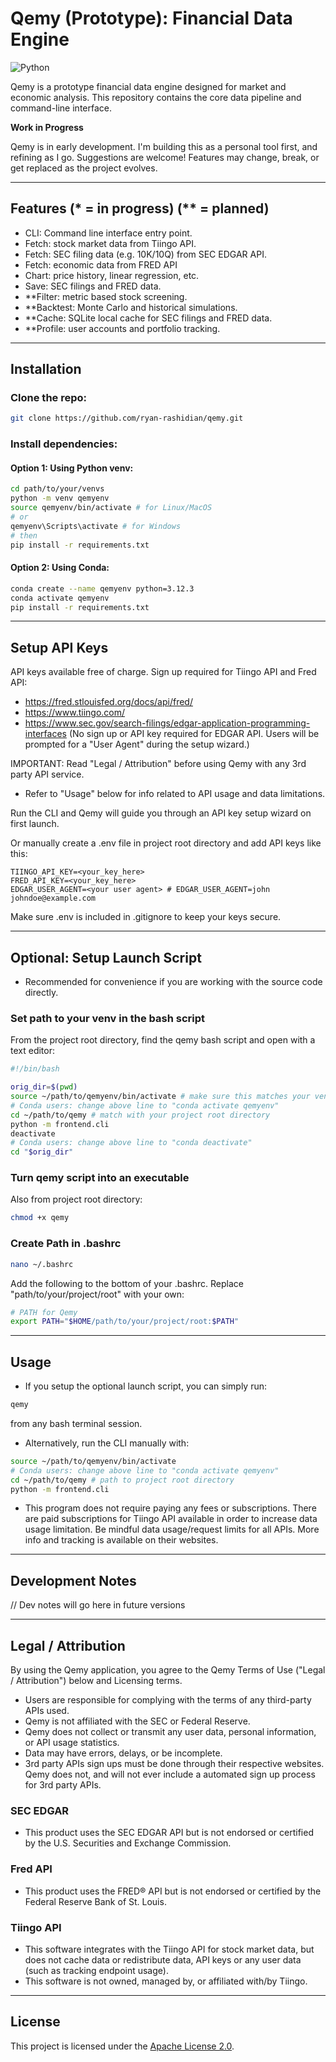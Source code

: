 # Qemy (Prototype): Financial Data Engine 

![Python](https://img.shields.io/badge/Python-3.12-blue?logo=python)

Qemy is a prototype financial data engine designed for market and economic analysis. This repository contains the core data pipeline and command-line interface.

**Work in Progress**

Qemy is in early development. I'm building this as a personal tool first, and refining as I go. Suggestions are welcome!
Features may change, break, or get replaced as the project evolves.

---

## Features (* = in progress) (** = planned)

- CLI: Command line interface entry point.
- Fetch: stock market data from Tiingo API.
- Fetch: SEC filing data (e.g. 10K/10Q) from SEC EDGAR API.
- Fetch: economic data from FRED API
- Chart: price history, linear regression, etc.
- Save: SEC filings and FRED data. 
- **Filter: metric based stock screening.
- **Backtest: Monte Carlo and historical simulations.
- **Cache: SQLite local cache for SEC filings and FRED data.
- **Profile: user accounts and portfolio tracking.

---

## Installation 

### Clone the repo:

```bash
git clone https://github.com/ryan-rashidian/qemy.git
```

### Install dependencies:

#### Option 1: Using Python venv:

```bash
cd path/to/your/venvs 
python -m venv qemyenv
source qemyenv/bin/activate # for Linux/MacOS
# or
qemyenv\Scripts\activate # for Windows
# then
pip install -r requirements.txt
```

#### Option 2: Using Conda:

```bash
conda create --name qemyenv python=3.12.3
conda activate qemyenv
pip install -r requirements.txt
```

---

## Setup API Keys

API keys available free of charge. Sign up required for Tiingo API and Fred API:

- https://fred.stlouisfed.org/docs/api/fred/
- https://www.tiingo.com/
- https://www.sec.gov/search-filings/edgar-application-programming-interfaces (No sign up or API key required for EDGAR API. Users will be prompted for a "User Agent" during the setup wizard.)

IMPORTANT: Read "Legal / Attribution" before using Qemy with any 3rd party API service.

- Refer to "Usage" below for info related to API usage and data limitations.

Run the CLI and Qemy will guide you through an API key setup wizard on first launch.

Or manually create a .env file in project root directory and add API keys like this:

```env
TIINGO_API_KEY=<your_key_here>
FRED_API_KEY=<your_key_here>
EDGAR_USER_AGENT=<your user agent> # EDGAR_USER_AGENT=john johndoe@example.com
```

Make sure .env is included in .gitignore to keep your keys secure.

---

## Optional: Setup Launch Script

- Recommended for convenience if you are working with the source code directly.

### Set path to your venv in the bash script

From the project root directory, find the qemy bash script and open with a text editor:

```bash
#!/bin/bash

orig_dir=$(pwd)
source ~/path/to/qemyenv/bin/activate # make sure this matches your venv activate path
# Conda users: change above line to "conda activate qemyenv"
cd ~/path/to/qemy # match with your project root directory
python -m frontend.cli
deactivate 
# Conda users: change above line to "conda deactivate"
cd "$orig_dir"
```

### Turn qemy script into an executable

Also from project root directory:

```bash
chmod +x qemy
```

### Create Path in .bashrc

```bash
nano ~/.bashrc
```

Add the following to the bottom of your .bashrc. Replace "path/to/your/project/root" with your own: 

```bash
# PATH for Qemy
export PATH="$HOME/path/to/your/project/root:$PATH"
```

---

## Usage

- If you setup the optional launch script, you can simply run: 

```bash
qemy
```

from any bash terminal session.

- Alternatively, run the CLI manually with:

```bash
source ~/path/to/qemyenv/bin/activate
# Conda users: change above line to "conda activate qemyenv"
cd ~/path/to/qemy # path to project root directory
python -m frontend.cli
```

- This program does not require paying any fees or subscriptions. There are paid subscriptions for Tiingo API available in order to increase data usage limitation. Be mindful data usage/request limits for all APIs. More info and tracking is available on their websites.

---

## Development Notes

// Dev notes will go here in future versions

---

## Legal / Attribution

By using the Qemy application, you agree to the Qemy Terms of Use ("Legal / Attribution") below and Licensing terms.

- Users are responsible for complying with the terms of any third-party APIs used.
- Qemy is not affiliated with the SEC or Federal Reserve.
- Qemy does not collect or transmit any user data, personal information, or API usage statistics.
- Data may have errors, delays, or be incomplete.
- 3rd party APIs sign ups must be done through their respective websites. Qemy does not, and will not ever include a automated sign up process for 3rd party APIs.

### SEC EDGAR

- This product uses the SEC EDGAR API but is not endorsed or certified by the U.S. Securities and Exchange Commission.

### Fred API

- This product uses the FRED® API but is not endorsed or certified by the Federal Reserve Bank of St. Louis.

### Tiingo API

- This software integrates with the Tiingo API for stock market data, but does not cache data or redistribute data, API keys or any user data (such as tracking endpoint usage).
- This software is not owned, managed by, or affiliated with/by Tiingo.

---

## License

This project is licensed under the [Apache License 2.0](LICENSE).

